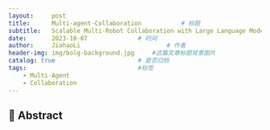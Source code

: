 ```yaml
---
layout:     post
title:      Multi-agent-Collaboration			# 标题 
subtitle:   Scalable Multi-Robot Collaboration with Large Language Models: Centralized or Decentralized Systems   #副标题
date:       2023-10-07 				# 时间
author:     JiahaoLi 						# 作者
header-img: img/bolg-background.jpg 	#这篇文章标题背景图片
catalog: true 						# 是否归档
tags:								#标签
    - Multi-Agent
    - Collaboration   
---
```


## 📖 Abstract
